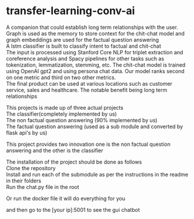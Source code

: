 # transfer-learning-conv-ai
A companion that could establish long term relationships with the user.<br>
Graph is used as the memory to store context for the chit-chat model and graph embeddings are used for the factual question answering<br>
A lstm classifier is built to classify intent to factual and chit-chat<br>
The input is processed using Stanford Core NLP for triplet extraction and coreference analysis and Spacy pipelines for other tasks such as tokenization, lemmatization, stemming, etc. The chit-chat model is trained using OpenAI gpt2 and using persona chat data. Our model ranks second on one metric and third on two other metrics.<br>
The final product can be used at various locations such as customer service, sales and healthcare. The notable benefit being long term relationships<br>


This projects is made up of three actual projects<br>
The classifier(completely implemented by us)<br>
The non factual question answering (90% implemented by us)<br>
The factual question answering (used as a sub module and converted by flask api's by us)<br>

This project provides two innovation one is the non factual question answering and the other is the classifier<br>

The installation of the project should be done as follows<br>
Clone the repository<br>
Install and run each of the submodule as per the instructions in the readme in their folders<br>
Run the chat.py file in the root<br>


Or run the docker file it will do everything for you

and then go to the [your ip]:5001 to see the gui chatbot
